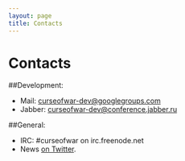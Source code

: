 ```yaml
---
layout: page
title: Contacts
---
```


# Contacts

##Development:
* Mail:   curseofwar-dev@googlegroups.com
* Jabber: curseofwar-dev@conference.jabber.ru

##General:
* IRC:    #curseofwar on irc.freenode.net 
* News [on Twitter](https://twitter.com/curseofwar). 
